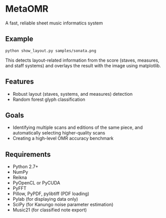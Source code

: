 # MetaOMR
A fast, reliable sheet music informatics system

## Example
    python show_layout.py samples/sonata.png

This detects layout-related information from the score
(staves, measures, and staff systems)
and overlays the result with the image using matplotlib.

## Features
* Robust layout (staves, systems, and measures) detection
* Random forest glyph classification

## Goals
* Identifying multiple scans and editions of the same piece,
  and automatically selecting higher-quality scans
* Creating a high-level OMR accuracy benchmark

## Requirements
* Python 2.7+
* NumPy
* Reikna
* PyOpenCL or PyCUDA
* PyFFT
* Pillow, PyPDF, pylibtiff (PDF loading)
* Pylab (for displaying data only)
* SciPy (for Kanungo noise parameter estimation)
* Music21 (for classified note export)
